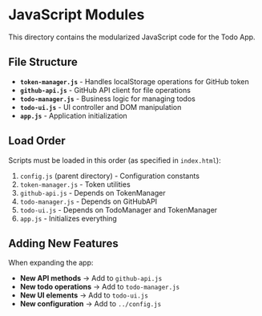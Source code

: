 # JavaScript Modules

This directory contains the modularized JavaScript code for the Todo App.

## File Structure

- **`token-manager.js`** - Handles localStorage operations for GitHub token
- **`github-api.js`** - GitHub API client for file operations
- **`todo-manager.js`** - Business logic for managing todos
- **`todo-ui.js`** - UI controller and DOM manipulation
- **`app.js`** - Application initialization

## Load Order

Scripts must be loaded in this order (as specified in `index.html`):

1. `config.js` (parent directory) - Configuration constants
2. `token-manager.js` - Token utilities
3. `github-api.js` - Depends on TokenManager
4. `todo-manager.js` - Depends on GitHubAPI
5. `todo-ui.js` - Depends on TodoManager and TokenManager
6. `app.js` - Initializes everything

## Adding New Features

When expanding the app:

- **New API methods** → Add to `github-api.js`
- **New todo operations** → Add to `todo-manager.js`
- **New UI elements** → Add to `todo-ui.js`
- **New configuration** → Add to `../config.js`
